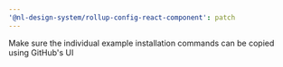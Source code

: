 ```yaml
---
'@nl-design-system/rollup-config-react-component': patch
---
```


Make sure the individual example installation commands can be copied using GitHub's UI

